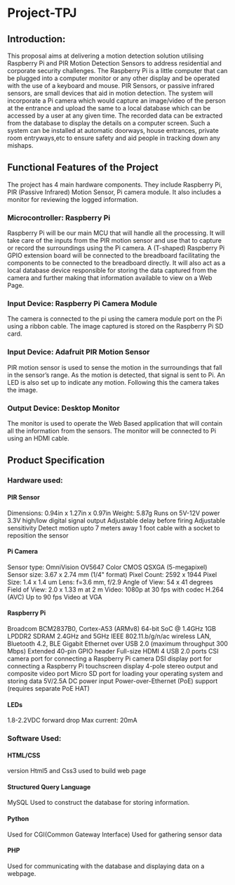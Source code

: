 # Project-TPJ

## Introduction:
This proposal aims at delivering a motion detection solution utilising Raspberry Pi and PIR Motion Detection Sensors to address residential and corporate security challenges. The Raspberry Pi is a little computer that can be plugged into a computer monitor or any other display and be operated with the use of a keyboard and mouse. 
PIR Sensors, or passive infrared sensors, are small devices that aid in motion detection. The system will incorporate a Pi camera which would capture an image/video of the person at the entrance and upload the same to a local database which can be accessed by a user at any given time. The recorded data can be extracted from the database to display the details on a computer screen.
Such a system can be installed at automatic doorways, house entrances, private room entryways,etc to ensure safety and aid people in tracking down any mishaps.


## Functional Features of the Project
The project has 4 main hardware components. They include Raspberry Pi, PIR (Passive Infrared) Motion Sensor, Pi camera module. It also includes a monitor for reviewing the logged information.
 
### Microcontroller: Raspberry Pi
Raspberry Pi will be our main MCU that will handle all the processing. It will take care of the inputs from the PIR motion sensor and use that to capture or record the surroundings using the Pi camera. 
A (T-shaped) Raspberry Pi GPIO extension board will be connected to the breadboard facilitating the components to be connected to the breadboard directly.
It will also act as a local database device responsible for storing the data captured from the camera and further making that information available to view on a Web Page.  

### Input Device: Raspberry Pi Camera Module
The camera is connected to the pi using the camera module port on the Pi using a ribbon cable. 
The image captured is stored on the Raspberry Pi SD card. 

### Input Device: Adafruit PIR Motion Sensor
PIR motion sensor is used to sense the motion in the surroundings that fall in the sensor’s range. 
As the motion is detected, that signal is sent to Pi. An LED is also set up to indicate any motion. Following this the camera takes the image.
 
### Output Device: Desktop Monitor
The monitor is used to operate the Web Based application that will contain all the information from the sensors. 
The monitor will be connected to Pi using an HDMI cable.

## Product Specification 

### Hardware used:

#### PIR Sensor
Dimensions: 0.94in x 1.27in x 0.97in
Weight: 5.87g
Runs on 5V-12V power
3.3V high/low digital signal output
Adjustable delay before firing
Adjustable sensitivity
Detect motion upto 7 meters away
1 foot cable with a socket to reposition the sensor

#### Pi Camera
Sensor type: OmniVision OV5647 Color CMOS QSXGA (5-megapixel)
Sensor size: 3.67 x 2.74 mm (1/4" format)
Pixel Count: 2592 x 1944
Pixel Size: 1.4 x 1.4 um
Lens: f=3.6 mm, f/2.9
Angle of View: 54 x 41 degrees
Field of View: 2.0 x 1.33 m at 2 m
Video: 1080p at 30 fps with codec H.264 (AVC)
Up to 90 fps Video at VGA
 
#### Raspberry Pi
Broadcom BCM2837B0, Cortex-A53 (ARMv8) 64-bit SoC @ 1.4GHz
1GB LPDDR2 SDRAM
2.4GHz and 5GHz IEEE 802.11.b/g/n/ac wireless LAN, Bluetooth 4.2, BLE
Gigabit Ethernet over USB 2.0 (maximum throughput 300 Mbps)
Extended 40-pin GPIO header
Full-size HDMI
4 USB 2.0 ports
CSI camera port for connecting a Raspberry Pi camera
DSI display port for connecting a Raspberry Pi touchscreen display
4-pole stereo output and composite video port
Micro SD port for loading your operating system and storing data
5V/2.5A DC power input
Power-over-Ethernet (PoE) support (requires separate PoE HAT)

#### LEDs
1.8-2.2VDC forward drop
Max current: 20mA


### Software Used:

#### HTML/CSS
version Html5 and Css3 used to build web page

#### Structured Query Language
MySQL Used to construct the database for storing information.

#### Python
Used for CGI(Common Gateway Interface)
Used for gathering sensor data

#### PHP
Used for communicating with the database and displaying data on a webpage.

